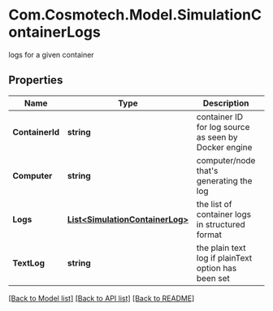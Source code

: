# Com.Cosmotech.Model.SimulationContainerLogs
logs for a given container

## Properties

Name | Type | Description | Notes
------------ | ------------- | ------------- | -------------
**ContainerId** | **string** | container ID for log source as seen by Docker engine | [optional] [readonly] 
**Computer** | **string** | computer/node that&#39;s generating the log | [optional] [readonly] 
**Logs** | [**List&lt;SimulationContainerLog&gt;**](SimulationContainerLog.md) | the list of container logs in structured format | [optional] [readonly] 
**TextLog** | **string** | the plain text log if plainText option has been set | [optional] 

[[Back to Model list]](../README.md#documentation-for-models) [[Back to API list]](../README.md#documentation-for-api-endpoints) [[Back to README]](../README.md)

